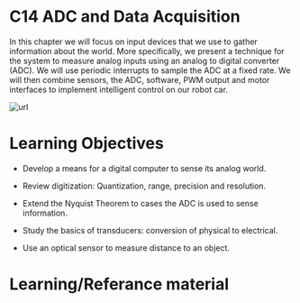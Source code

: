 C14 ADC and Data Acquisition
=================
In this chapter we will focus on input devices that we use to gather information about the world. More specifically, we present a technique for the system to measure analog inputs using an analog to digital converter (ADC). We will use periodic interrupts to sample the ADC at a fixed rate. We will then combine sensors, the ADC, software, PWM output and motor interfaces to implement intelligent control on our robot car.

![url](desc)

Learning Objectives
=================

* Develop a means for a digital computer to sense its analog world.

* Review digitization: Quantization, range, precision and resolution.

* Extend the Nyquist Theorem to cases the ADC is used to sense information.

* Study the basics of transducers: conversion of physical to electrical.

* Use an optical sensor to measure distance to an object.


Learning/Referance material
=================